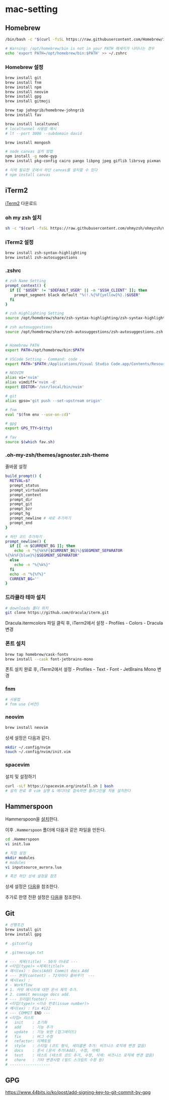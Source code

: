 # mac-setting

## Homebrew

```sh
/bin/bash -c "$(curl -fsSL https://raw.githubusercontent.com/Homebrew/install/HEAD/install.sh)"

# Warning: /opt/homebrew/bin is not in your PATH 메세지가 나타나는 경우
echo 'export PATH=/opt/homebrew/bin:$PATH' >> ~/.zshrc
```

### Homebrew 설정

```sh
brew install git
brew install fnm
brew install npm
brew install neovim
brew install gpg
brew install gitmoji

brew tap johngrib/homebrew-johngrib
brew install fav

brew install localtunnel
# localtunnel 사용법 예시
# lt --port 3000 --subdomain david

brew install mongosh

# node canvas 설치 방법
npm install -g node-gyp
brew install pkg-config cairo pango libpng jpeg giflib librsvg pixman

# 이제 필요한 곳에서 하단 canvas를 설치할 수 있다
# npm install canvas
```

## iTerm2

[iTerm2](https://iterm2.com/) 다운로드

### oh my zsh 설치

```sh
sh -c "$(curl -fsSL https://raw.githubusercontent.com/ohmyzsh/ohmyzsh/master/tools/install.sh)"
```

### iTerm2 설정

```sh
brew install zsh-syntax-highlighting
brew install zsh-autosuggestions
```

### .zshrc

```sh
# zsh Name Setting
prompt_context() {
  if [[ "$USER" != "$DEFAULT_USER" || -n "$SSH_CLIENT" ]]; then
    prompt_segment black default "%(!.%{%F{yellow}%}.)$USER"
  fi
}

# zsh Highlighting Setting
source /opt/homebrew/share/zsh-syntax-highlighting/zsh-syntax-highlighting.zsh

# zsh autosuggestions
source /opt/homebrew/share/zsh-autosuggestions/zsh-autosuggestions.zsh


# Homebrew PATH
export PATH=/opt/homebrew/bin:$PATH

# VSCode Setting - Command: code .
export PATH="$PATH:/Applications/Visual Studio Code.app/Contents/Resources/app/bin"

# NEOVIM
alias vi='nvim'
alias vimdiff='nvim -d'
export EDITOR='/usr/local/bin/nvim'

# git
alias gpso='git push --set-upstream origin'

# fnm
eval "$(fnm env --use-on-cd)"

# gpg
export GPG_TTY=$(tty)

# fav
source $(which fav.sh)

```

### .oh-my-zsh/themes/agnoster.zsh-theme

줄바꿈 설정

```sh
build_prompt() {
  RETVAL=$?
  prompt_status
  prompt_virtualenv
  prompt_context
  prompt_dir
  prompt_git
  prompt_bzr
  prompt_hg
  prompt_newline # 새로 추가하기
  prompt_end
}

# 하단 코드 추가하기
prompt_newline() {
  if [[ -n $CURRENT_BG ]]; then
    echo -n "%{%k%F{$CURRENT_BG}%}$SEGMENT_SEPARATOR
%{%k%F{blue}%}$SEGMENT_SEPARATOR"
  else
    echo -n "%{%k%}"
  fi
  echo -n "%{%f%}"
  CURRENT_BG=''
}
```

### 드라큘라 테마 설치

```sh
# downloads 폴더 위치
git clone https://github.com/dracula/iterm.git
```

Dracula.itermcolors 파일 클릭 후, iTerm2에서 설정 - Profiles - Colors - Dracula 변경

### 폰트 설치
```sh
brew tap homebrew/cask-fonts
brew install --cask font-jetbrains-mono
```

폰트 설치 완료 후, iTerm2에서 설정 - Profiles - Text - Font - JetBrains Mono 변경

### fnm

```sh
# 사용법
# fnm use {버전}
```

### neovim

```sh
brew install neovim
```

상세 설정은 다음과 같다.

```sh
mkdir ~/.config/nvim
touch ~/.config/nvim/init.vim
```

### spacevim

설치 및 설정하기

```sh
curl -sLf https://spacevim.org/install.sh | bash
# 설치 완료 후 vim 실행 & 에디터로 접속하면 플러그인을 자동 설치한다
```

## Hammerspoon

Hammerspoon을 [설치](https://www.hammerspoon.org/)한다.

이후 `.Hammerspoon` 폴더에 다음과 같은 파일을 만든다.

```sh
cd .Hammerspoon
vi init.lua

# 직접 설정
mkdir modules
# modules
vi inputsource_aurora.lua

# 혹은 하단 상세 설정을 참조
```

상세 설정은 [다음](https://github.com/DavidYang2149/hammerspoon-config)을 참조한다.

추가로 한영 전환 설정은 [다음](https://www.philgineer.com/2021/01/m1-hammerspoon.html)을 참조한다.

## Git

```sh
# 선행조건
brew install git
brew install gpg
```

```sh
# .gitconfig

```

```sh
# .gitmessage.txt

# --- 제목(title) - 50자 이내로 ---
# <타입(type)> <제목(title)>
# 예시(ex) : Docs(Add) Commit docs Add
# --- 본문(content) - 72자마다 줄바꾸기  ---
# 예시(ex) :
# - Workflow
# 1. 커밋 메시지에 대한 문서 제작 추가.
# 2. commit message docs add.
# --- 꼬리말(footer) ---
# <타입(type)> <이슈 번호(issue number)>
# 예시(ex) : Fix #122
# --- COMMIT END ---
# <타입> 리스트
#   init    : 초기화
#   add     : 기능 추가
#   update  : 기능 보완 (업그레이드)
#   fix     : 버그 수정
#   refactor: 리팩토링
#   style   : 스타일 (코드 형식, 세미콜론 추가: 비즈니스 로직에 변경 없음)
#   docs    : 문서 (문서 추가(Add), 수정, 삭제)
#   test    : 테스트 (테스트 코드 추가, 수정, 삭제: 비즈니스 로직에 변경 없음)
#   chore   : 기타 변경사항 (빌드 스크립트 수정 등)
# ------------------
```

## GPG

https://www.44bits.io/ko/post/add-signing-key-to-git-commit-by-gpg


